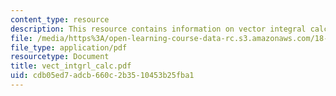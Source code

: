 ```yaml
---
content_type: resource
description: This resource contains information on vector integral calculus in space.
file: /media/https%3A/open-learning-course-data-rc.s3.amazonaws.com/18-02-multivariable-calculus-spring-2006/cdb05ed7adcb660c2b3510453b25fba1_vect_intgrl_calc.pdf
file_type: application/pdf
resourcetype: Document
title: vect_intgrl_calc.pdf
uid: cdb05ed7-adcb-660c-2b35-10453b25fba1
---
```

